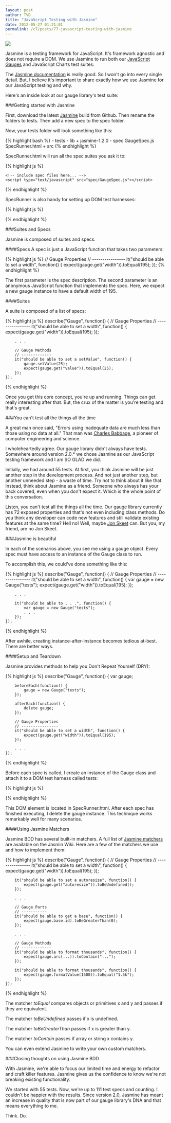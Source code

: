 ```yaml
---
layout: post
author: TVD
title: "JavaScript Testing with Jasmine"
date: 2012-05-27 01:21:01
permalink: /c7/posts/77-javascript-testing-with-jasmine
---
```


<img src="http://techoctave.com/c7/static/jasmine.png"/>


Jasmine is a testing framework for JavaScript. It's framework agnostic and does not require a DOM. We use Jasmine to run both our [JavaScript Gauges][1] and JavaScript Charts test suites:

The [Jasmine documentation][2] is really good. So I won't go into every single detail. But, I believe it's important to share exactly how we use Jasmine for our JavaScript testing and why.

Here's an inside look at our gauge library's test suite:

###Getting started with Jasmine

First, download the latest [Jasmine][3] build from Github. Then rename the folders to tests. Then add a new spec to the spec folder.

Now, your tests folder will look something like this:

{% highlight bash %}
    - tests
      - lib
        + jasmine-1.2.0
      - spec
        GaugeSpec.js
      SpecRunner.html
      + src
{% endhighlight %}

SpecRunner.html will run all the spec suites you ask it to:

{% highlight js %}
    <!-- include source files here... -->
    <script type="text/javascript" src="../javascripts/raphael.js"></script>
    <script type="text/javascript" src="../javascripts/gauge.js"></script>

    <!-- include spec files here... -->
    <script type="text/javascript" src="spec/GaugeSpec.js"></script>
{% endhighlight %}

SpecRunner is also handy for setting up DOM test harnesses:

{% highlight js %}
    <div id="tests" style="display: none;"></div>
{% endhighlight %}    

###Suites and Specs

Jasmine is composed of suites and specs.

####Specs
A spec is just a JavaScript function that takes two parameters:

{% highlight js %}
        // Gauge Properties
    	// ----------------
    	it("should be able to set a width", function() {
    		expect(gauge.get("width")).toEqual(195);
    	});
{% endhighlight %}

The first parameter is the spec description. The second parameter is an anonymous JavaScript function that implements the spec. Here, we expect a new gauge instance to have a default width of 195.

####Suites

A suite is composed of a list of specs:

{% highlight js %}
    describe("Gauge", function() {
        // Gauge Properties
    	// ----------------
    	it("should be able to set a width", function() {
    		expect(gauge.get("width")).toEqual(195);
    	});

        . . .
    
    	// Gauge Methods
    	// -------------
        it("should be able to set a setValue", function() {
	        gauge.setValue(25);
	        expect(gauge.get("value")).toEqual(25);
        });
    });
{% endhighlight %}

Once you get this core concept, you're up and running. Things can get really interesting after that. But, the crux of the matter is you're testing and that's great.

###You can't test all the things all the time

A great man once said, "Errors using inadequate data are much less than those using no data at all." That man was [Charles Babbage][4], a pioneer of computer engineering and science.

I wholeheartedly agree. Our gauge library didn't always have tests. Somewhere around version 2.0.* we chose Jasmine as our JavaScript testing framework and I am SO GLAD we did.

Initially, we had around 55 tests. At first, you think Jasmine will be just another step in the development process. And not just another step, but another unneeded step - a waste of time. Try not to think about it like that. Instead, think about Jasmine as a friend. Someone who always has your back covered, even when you don't expect it. Which is the whole point of this conversation.

Listen, you can't test all the things all the time. Our gauge library currently has 72 exposed properties and that's not even including class methods. Do you think any developer can code new features and still validate existing features at the same time? Hell no! Well, maybe [Jon Skeet][5] can. But you, my friend, are no Jon Skeet.

###Jasmine is beautiful

In each of the scenarios above, you see me using a gauge object.
Every spec must have access to an instance of the Gauge class to run.

To accomplish this, we could've done something like this:

{% highlight js %}
    describe("Gauge", function() {
        // Gauge Properties
    	// ----------------
    	it("should be able to set a width", function() {
            var gauge = new Gauge("tests");
            expect(gauge.get("width")).toEqual(195);
    	});

        . . .

        it("should be able to . . .", function() {
            var gauge = new Gauge("tests");
            . . .
    	});     
    });
{% endhighlight %}

After awhile, creating instance-after-instance becomes tedious at-best. There are better ways.

####Setup and Teardown

Jasmine provides methods to help you Don't Repeat Yourself (DRY):

{% highlight js %}
    describe("Gauge", function() {
        var gauge;

        beforeEach(function() {
            gauge = new Gauge("tests");
        });

        afterEach(function() {
            delete gauge;
        });
     
        // Gauge Properties
    	// ----------------
    	it("should be able to set a width", function() {
            expect(gauge.get("width")).toEqual(195);
    	}); 

        . . .
    });
{% endhighlight %}

Before each spec is called, I create an instance of the Gauge class and attach it to a DOM test harness called tests:

{% highlight js %}
    <div id="tests" style="display: none;"></div>
{% endhighlight %}

This DOM element is located in SpecRunner.html. After each spec has finished executing, I delete the gauge instance. This technique works remarkably well for many scenarios.

####Using Jasmine Matchers

Jasmine BDD has several built-in matchers. A full list of [Jasmine matchers][6] are available on the Jasmin Wiki. Here are a few of the matchers we use and how to implement them:

{% highlight js %}
    describe("Gauge", function() {
        // Gauge Properties
    	// ----------------
    	it("should be able to set a width", function() {
            expect(gauge.get("width")).toEqual(195);
    	});

        it("should be able to set a autoresize", function() {
            expect(gauge.get("autoresize")).toBeUndefined();
        });

        . . .

        // Gauge Parts
        // -----------
        it("should be able to get a base", function() {
            expect(gauge.base.id).toBeGreaterThan(0);
        });

        . . .
    
    	// Gauge Methods
    	// -------------
        it("should be able to format thousands", function() {
            expect(gauge.arc(...)).toContain("...");
        });
    
        it("should be able to format thousands", function() {
            expect(gauge.formatValue(1500)).toEqual("1.5k");
        });
    });
{% endhighlight %}

The matcher *toEqual* compares objects or primitives x and y and passes if they are equivalent.

The matcher *toBeUndefined* passes if x is undefined.

The matcher *toBeGreaterThan* passes if x is greater than y.

The matcher *toContain* passes if array or string x contains y.

You can even extend Jasmine to write your own custom matchers.

###Closing thoughts on using Jasmine BDD

With Jasmine, we're able to focus our limited time and energy to refactor and craft killer features. Jasmine gives us the confidence to know we're not breaking existing functionality.

We started with 55 tests. Now, we're up to 111 test specs and counting. I couldn't be happier with the results. Since version 2.0, Jasmine has meant an increase in quality that is now part of our gauge library's DNA and that means everything to me.

Think. Do.


  [1]: http://techoctave.com/gauges
  [2]: http://pivotal.github.com/jasmine/
  [3]: https://github.com/pivotal/jasmine/downloads
  [4]: http://en.wikipedia.org/wiki/Charles_Babbage
  [5]: http://meta.stackoverflow.com/questions/9134/jon-skeet-facts
  [6]: https://github.com/pivotal/jasmine/wiki/Matchers
